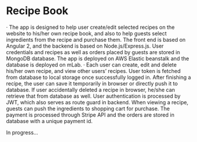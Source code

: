 # Recipe Book

·	The app is designed to help user create/edit selected recipes on the website to his/her own recipe book, and also to help guests select ingredients from the recipe and purchase them. The front end is based on Angular 2, and the backend is based on Node.js/Express.js. User credentials and recipes as well as orders placed by guests are stored in MongoDB database. The app is deployed on AWS Elastic beanstalk and the database is deployed on mLab. 
·	Each user can create, edit and delete his/her own recipe, and view other users’ recipes. User token is fetched from database to local storage once successfully logged in. After finishing a recipe, the user can save it temporarily in browser or directly push it to database. If user accidentally deleted a recipe in browser, he/she can retrieve that from database as well. User authentication is processed by JWT, which also serves as route guard in backend. When viewing a recipe, guests can push the ingredients to shopping cart for purchase. The payment is processed through Stripe API and the orders are stored in database with a unique payment id.

In progress...
